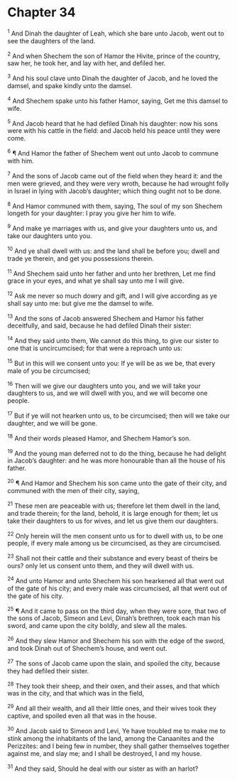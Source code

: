 # Chapter 34

<sup>1</sup> And Dinah the daughter of Leah, which she bare unto Jacob, went out to see the daughters of the land. 

<sup>2</sup> And when Shechem the son of Hamor the Hivite, prince of the country, saw her, he took her, and lay with her, and defiled her. 

<sup>3</sup> And his soul clave unto Dinah the daughter of Jacob, and he loved the damsel, and spake kindly unto the damsel. 

<sup>4</sup> And Shechem spake unto his father Hamor, saying, Get me this damsel to wife. 

<sup>5</sup> And Jacob heard that he had defiled Dinah his daughter: now his sons were with his cattle in the field: and Jacob held his peace until they were come. 

<sup>6</sup> ¶ And Hamor the father of Shechem went out unto Jacob to commune with him. 

<sup>7</sup> And the sons of Jacob came out of the field when they heard it: and the men were grieved, and they were very wroth, because he had wrought folly in Israel in lying with Jacob’s daughter; which thing ought not to be done. 

<sup>8</sup> And Hamor communed with them, saying, The soul of my son Shechem longeth for your daughter: I pray you give her him to wife. 

<sup>9</sup> And make ye marriages with us, and give your daughters unto us, and take our daughters unto you. 

<sup>10</sup> And ye shall dwell with us: and the land shall be before you; dwell and trade ye therein, and get you possessions therein. 

<sup>11</sup> And Shechem said unto her father and unto her brethren, Let me find grace in your eyes, and what ye shall say unto me I will give. 

<sup>12</sup> Ask me never so much dowry and gift, and I will give according as ye shall say unto me: but give me the damsel to wife. 

<sup>13</sup> And the sons of Jacob answered Shechem and Hamor his father deceitfully, and said, because he had defiled Dinah their sister: 

<sup>14</sup> And they said unto them, We cannot do this thing, to give our sister to one that is uncircumcised; for that were a reproach unto us: 

<sup>15</sup> But in this will we consent unto you: If ye will be as we be, that every male of you be circumcised; 

<sup>16</sup> Then will we give our daughters unto you, and we will take your daughters to us, and we will dwell with you, and we will become one people. 

<sup>17</sup> But if ye will not hearken unto us, to be circumcised; then will we take our daughter, and we will be gone. 

<sup>18</sup> And their words pleased Hamor, and Shechem Hamor’s son. 

<sup>19</sup> And the young man deferred not to do the thing, because he had delight in Jacob’s daughter: and he was more honourable than all the house of his father. 

<sup>20</sup> ¶ And Hamor and Shechem his son came unto the gate of their city, and communed with the men of their city, saying, 

<sup>21</sup> These men are peaceable with us; therefore let them dwell in the land, and trade therein; for the land, behold, it is large enough for them; let us take their daughters to us for wives, and let us give them our daughters. 

<sup>22</sup> Only herein will the men consent unto us for to dwell with us, to be one people, if every male among us be circumcised, as they are circumcised. 

<sup>23</sup> Shall not their cattle and their substance and every beast of theirs be ours? only let us consent unto them, and they will dwell with us. 

<sup>24</sup> And unto Hamor and unto Shechem his son hearkened all that went out of the gate of his city; and every male was circumcised, all that went out of the gate of his city. 

<sup>25</sup> ¶ And it came to pass on the third day, when they were sore, that two of the sons of Jacob, Simeon and Levi, Dinah’s brethren, took each man his sword, and came upon the city boldly, and slew all the males. 

<sup>26</sup> And they slew Hamor and Shechem his son with the edge of the sword, and took Dinah out of Shechem’s house, and went out. 

<sup>27</sup> The sons of Jacob came upon the slain, and spoiled the city, because they had defiled their sister. 

<sup>28</sup> They took their sheep, and their oxen, and their asses, and that which was in the city, and that which was in the field, 

<sup>29</sup> And all their wealth, and all their little ones, and their wives took they captive, and spoiled even all that was in the house. 

<sup>30</sup> And Jacob said to Simeon and Levi, Ye have troubled me to make me to stink among the inhabitants of the land, among the Canaanites and the Perizzites: and I being few in number, they shall gather themselves together against me, and slay me; and I shall be destroyed, I and my house. 

<sup>31</sup> And they said, Should he deal with our sister as with an harlot? 


